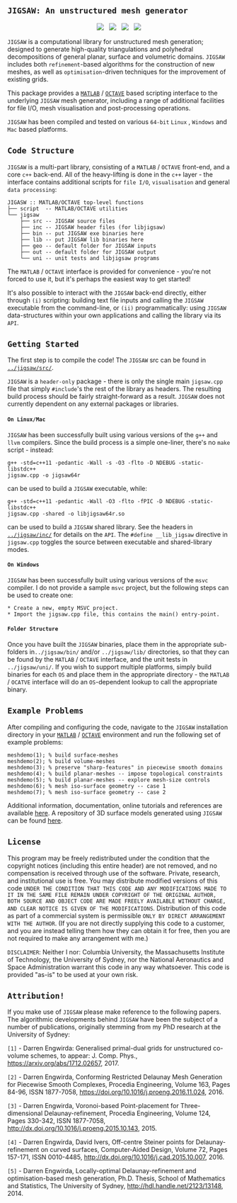 ## `JIGSAW: An unstructured mesh generator`

<p align="center">
  <img src = "../master/jigsaw/img/bunny-TRIA3-1.png"> &nbsp
  <img src = "../master/jigsaw/img/bunny-TRIA3-2.png"> &nbsp
  <img src = "../master/jigsaw/img/bunny-TRIA3-3.png"> &nbsp
  <img src = "../master/jigsaw/img/bunny-TRIA4-3.png">
</p>

`JIGSAW` is a computational library for unstructured mesh generation; designed to generate high-quality triangulations and polyhedral decompositions of general planar, surface and volumetric domains. `JIGSAW` includes both `refinement`-based algorithms for the construction of new meshes, as well as `optimisation`-driven techniques for the improvement of existing grids.

This package provides a <a href="http://www.mathworks.com">`MATLAB`</a> / <a href="http://www.gnu.org/software/octave">`OCTAVE`</a> based scripting interface to the underlying `JIGSAW` mesh generator, including a range of additional facilities for file I/O, mesh visualisation and post-processing operations.

`JIGSAW` has been compiled and tested on various `64-bit` `Linux` , `Windows` and `Mac` based platforms. 

## `Code Structure`

`JIGSAW` is a multi-part library, consisting of a `MATLAB` / `OCTAVE` front-end, and a core `c++` back-end. All of the heavy-lifting is done in the `c++` layer - the interface contains additional scripts for `file I/O`, `visualisation` and general `data processing`:

	JIGASW :: MATLAB/OCTAVE top-level functions
	├── script  -- MATLAB/OCTAVE utilities
	└── jigsaw
	    ├── src -- JIGSAW source files
	    ├── inc -- JIGSAW header files (for libjigsaw)
	    ├── bin -- put JIGSAW exe binaries here
	    ├── lib -- put JIGSAW lib binaries here
	    ├── geo -- default folder for JIGSAW inputs
	    ├── out -- default folder for JIGSAW output
	    └── uni -- unit tests and libjigsaw programs


The `MATLAB` / `OCTAVE` interface is provided for convenience - you're not forced to use it, but it's perhaps the easiest way to get started!

It's also possible to interact with the `JIGSAW` back-end directly, either through `(i)` scripting: building text file inputs and calling the `JIGSAW` executable from the command-line, or `(ii)` programmatically: using `JIGSAW` data-structures within your own applications and calling the library via its `API`.

## `Getting Started`

The first step is to compile the code! The `JIGSAW` src can be found in <a href="../master/jigsaw/src/">`../jigsaw/src/`</a>.

`JIGSAW` is a `header-only` package - there is only the single main `jigsaw.cpp` file that simply `#include`'s the rest of the library as headers. The resulting build process should be fairly straight-forward as a result. `JIGSAW` does not currently dependent on any external packages or libraries.

#### `On Linux/Mac`

`JIGSAW` has been successfully built using various versions of the `g++` and `llvm` compilers. Since the build process is a simple one-liner, there's no `make` script - instead:

	g++ -std=c++11 -pedantic -Wall -s -O3 -flto -D NDEBUG -static-libstdc++ 
	jigsaw.cpp -o jigsaw64r
	
can be used to build a `JIGSAW` executable, while:

	g++ -std=c++11 -pedantic -Wall -O3 -flto -fPIC -D NDEBUG -static-libstdc++ 
	jigsaw.cpp -shared -o libjigsaw64r.so

can be used to build a `JIGSAW` shared library. See the headers in <a href="../master/jigsaw/inc/">`../jigsaw/inc/`</a> for details on the `API`. The `#define __lib_jigsaw` directive in `jigsaw.cpp` toggles the source between executable and shared-library modes.

#### `On Windows`

`JIGSAW` has been successfully built using various versions of the `msvc` compiler. I do not provide a sample `msvc` project, but the following steps can be used to create one:

	* Create a new, empty MSVC project.
	* Import the jigsaw.cpp file, this contains the main() entry-point.

#### `Folder Structure`

Once you have built the `JIGSAW` binaries, place them in the appropriate sub-folders in`../jigsaw/bin/` and/or `../jigsaw/lib/` directories, so that they can be found by the `MATLAB` / `OCTAVE` interface, and the unit tests in `../jigsaw/uni/`. If you wish to support multiple platforms, simply build binaries for each `OS` and place them in the appropriate directory - the `MATLAB` / `OCATVE` interface will do an `OS`-dependent lookup to call the appropriate binary.

## `Example Problems`

After compiling and configuring the code, navigate to the `JIGSAW` installation directory in your <a href="http://www.mathworks.com">`MATLAB`</a> / <a href="https://www.gnu.org/software/octave">`OCTAVE`</a> environment and run the following set of example problems:
````
meshdemo(1); % build surface-meshes
meshdemo(2); % build volume-meshes
meshdemo(3); % preserve "sharp-features" in piecewise smooth domains
meshdemo(4); % build planar-meshes -- impose topological constraints
meshdemo(5); % build planar-meshes -- explore mesh-size controls
meshdemo(6); % mesh iso-surface geometry -- case 1
meshdemo(7); % mesh iso-surface geometry -- case 2
````
Additional information, documentation, online tutorials and references are available <a href="https://sites.google.com/site/dengwirda/jigsaw">here</a>. A repository of 3D surface models generated using `JIGSAW` can be found <a href="https://github.com/dengwirda/jigsaw-models">here</a>.

## `License`

This program may be freely redistributed under the condition that the copyright notices (including this entire header) are not removed, and no compensation is received through use of the software.  Private, research, and institutional use is free.  You may distribute modified versions of this code `UNDER THE CONDITION THAT THIS CODE AND ANY MODIFICATIONS MADE TO IT IN THE SAME FILE REMAIN UNDER COPYRIGHT OF THE ORIGINAL AUTHOR, BOTH SOURCE AND OBJECT CODE ARE MADE FREELY AVAILABLE WITHOUT CHARGE, AND CLEAR NOTICE IS GIVEN OF THE MODIFICATIONS`. Distribution of this code as part of a commercial system is permissible `ONLY BY DIRECT ARRANGEMENT WITH THE AUTHOR`. (If you are not directly supplying this code to a customer, and you are instead telling them how they can obtain it for free, then you are not required to make any arrangement with me.) 

`DISCLAIMER`:  Neither I nor: Columbia University, the Massachusetts Institute of Technology, the University of Sydney, nor the National Aeronautics and Space Administration warrant this code in any way whatsoever.  This code is provided "as-is" to be used at your own risk.

## `Attribution!`

If you make use of `JIGSAW` please make reference to the following papers. The algorithmic developments behind `JIGSAW` have been the subject of a number of publications, originally stemming from my PhD research at the University of Sydney:

`[1]` - Darren Engwirda: Generalised primal-dual grids for unstructured co-volume schemes, to appear: J. Comp. Phys., https://arxiv.org/abs/1712.02657, 2017.

`[2]` - Darren Engwirda, Conforming Restricted Delaunay Mesh Generation for Piecewise Smooth Complexes, Procedia Engineering, Volume 163, Pages 84-96, ISSN 1877-7058, https://doi.org/10.1016/j.proeng.2016.11.024, 2016.

`[3]` - Darren Engwirda, Voronoi-based Point-placement for Three-dimensional Delaunay-refinement, Procedia Engineering, Volume 124, Pages 330-342, ISSN 1877-7058, http://dx.doi.org/10.1016/j.proeng.2015.10.143, 2015.

`[4]` - Darren Engwirda, David Ivers, Off-centre Steiner points for Delaunay-refinement on curved surfaces, Computer-Aided Design, Volume 72, Pages 157-171, ISSN 0010-4485, http://dx.doi.org/10.1016/j.cad.2015.10.007, 2016.

`[5]` - Darren Engwirda, Locally-optimal Delaunay-refinement and optimisation-based mesh generation, Ph.D. Thesis, School of Mathematics and Statistics, The University of Sydney, http://hdl.handle.net/2123/13148, 2014.

